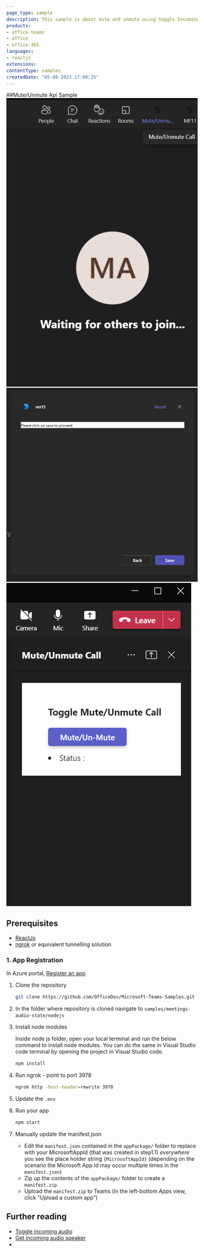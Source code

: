 ```yaml
---
page_type: sample
description: This sample is about mute and unmute using toggle Incoming Client Audio API.
products:
- office-teams
- office
- office-365
languages:
- reactjs
extensions:
contentType: samples
createdDate: "05-08-2022 17:00:25"
---
```

##Mute/Unmute Api Sample
  ![Stage 1](Images/stage1.png)
  ![Stage 2](Images/stage2.png)
  ![Stage 3](Images/stage3.png)


## Prerequisites

- [ReactJs](https://reactjs.org/en/)
- [ngrok](https://ngrok.com/) or equivalent tunnelling solution

### 1. App Registration 
In Azure portal, [Register an app ](https://portal.azure.com/#view/Microsoft_AAD_RegisteredApps/ApplicationsListBlade)

1) Clone the repository
    ```bash
    git clone https://github.com/OfficeDev/Microsoft-Teams-Samples.git
    ```

2) In the folder where repository is cloned navigate to `samples/meetings-audio-state/nodejs`

3) Install node modules

   Inside node js folder, open your local terminal and run the below command to install node modules. You can do the same in Visual Studio code terminal by opening the project in Visual Studio code.

    ```bash
    npm install
    ```
4) Run ngrok - point to port 3978

    ```bash
    ngrok http -host-header=rewrite 3978
    ```
5) Update the `.env`

6) Run your app

    ```bash
    npm start
    ```
7) Manually update the manifest.json
    - Edit the `manifest.json` contained in the  `appPackage/` folder to replace with your MicrosoftAppId (that was created in step1.1) *everywhere* you see the place holder string `{MicrosoftAppId}` (depending on the scenario the Microsoft App Id may occur multiple times in the `manifest.json`)
    - Zip up the contents of the `appPackage/` folder to create a `manifest.zip`
    - Upload the `manifest.zip` to Teams (in the left-bottom *Apps* view, click "Upload a custom app")

## Further reading

- [Toggle incoming audio](https://docs.microsoft.com/en-us/microsoftteams/platform/apps-in-teams-meetings/api-references?tabs=dotnet#toggle-incoming-audio)
- [Get incoming audio speaker](https://docs.microsoft.com/en-us/microsoftteams/platform/apps-in-teams-meetings/api-references?tabs=dotnet#get-incoming-audio-speaker)
- 
